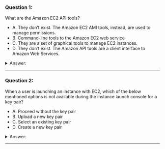 ### Question 1:

What are the Amazon EC2 API tools?

- A. They don’t exist. The Amazon EC2 AMI tools, instead, are used to manage permissions.
- B. Command-line tools to the Amazon EC2 web service
- C. They are a set of graphical tools to manage EC2 instances.
- D. They don’t exist. The Amazon API tools are a client interface to Amazon Web Services.

<details><summary>Answer:</summary><p>
[B]

Explanation:

Question 1@http://jayendrapatil.com/aws-ec2-overview/

</p></details><hr>

### Question 2:

When a user is launching an instance with EC2, which of the below mentioned options is not available during the instance launch console for a key pair?

- A. Proceed without the key pair
- B. Upload a new key pair
- C. Select an existing key pair
- D. Create a new key pair

<details><summary>Answer:</summary><p>
[B]

Explanation:

Question 2@http://jayendrapatil.com/aws-ec2-overview/

</p></details><hr>


